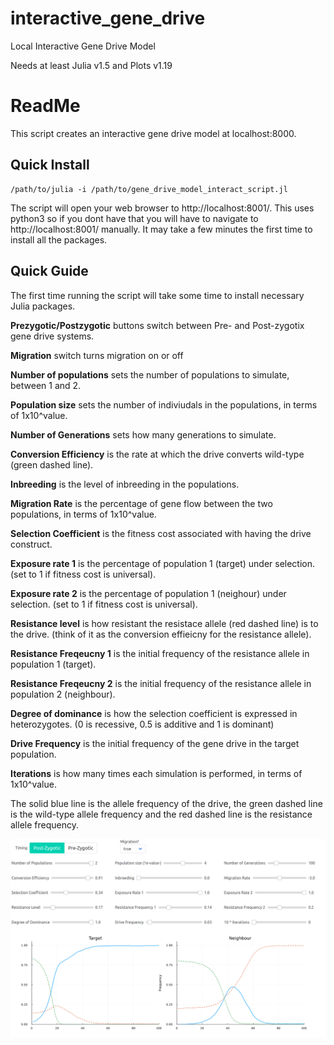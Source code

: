 # interactive_gene_drive
Local Interactive Gene Drive Model

Needs at least Julia v1.5 and Plots v1.19

# ReadMe

This script creates an interactive gene drive model at localhost:8000.

## Quick Install
```
/path/to/julia -i /path/to/gene_drive_model_interact_script.jl
```
The script will open your web browser to http://localhost:8001/. This uses python3 so if you dont have that you will have to navigate to http://localhost:8001/ manually. It may take a few minutes the first time to install all the packages.

## Quick Guide
The first time running the script will take some time to install necessary Julia packages. 

**Prezygotic/Postzygotic** buttons switch between Pre- and Post-zygotix gene drive systems.

**Migration** switch turns migration on or off

**Number of populations** sets the number of populations to simulate, between 1 and 2.

**Population size** sets the number of indiviudals in the populations, in terms of 1x10^value.

**Number of Generations** sets how many generations to simulate.

**Conversion Efficiency** is the rate at which the drive converts wild-type (green dashed line).

**Inbreeding** is the level of inbreeding in the populations.

**Migration Rate** is the percentage of gene flow between the two populations, in terms of 1x10^value.

**Selection Coefficient** is the fitness cost associated with having the drive construct.

**Exposure rate 1** is the percentage of population 1 (target) under selection. (set to 1 if fitness cost is universal).

**Exposure rate 2** is the percentage of population 1 (neighour) under selection. (set to 1 if fitness cost is universal).

**Resistance level** is how resistant the resistace allele (red dashed line) is to the drive. (think of it as the conversion effieicny for the resistance allele).

**Resistance Freqeucny 1** is the initial frequency of the resistance allele in population 1 (target).

**Resistance Freqeucny 2** is the initial frequency of the resistance allele in population 2 (neighbour).

**Degree of dominance** is how the selection coefficient is expressed in heterozygotes. (0 is recessive, 0.5 is additive and 1 is dominant)

**Drive Frequency** is the initial frequency of the gene drive in the target population.

**Iterations** is how many times each simulation is performed, in terms of 1x10^value.

The solid blue line is the allele frequency of the drive, the green dashed line is the wild-type allele frequency and the red dashed line is the resistance allele frequency.

![](gene_drive_interactive_example.png)

